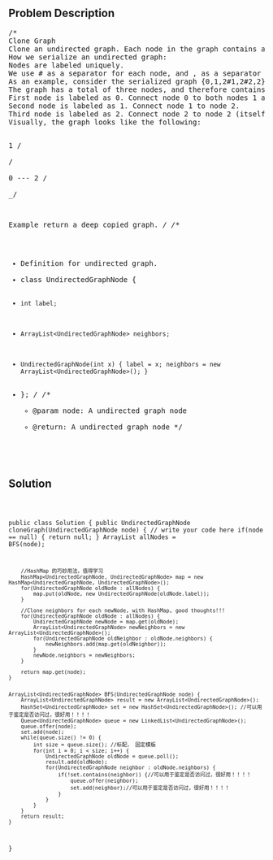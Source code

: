 <!--
<style>
  body { font-family: Arial, sans-serif; }
  .container { max-width: 100%; margin: 0 auto; padding: 10px; }
  .comment-block { background-color: #f9f9f9; padding: 10px; border-left: 5px solid #ccc; width: 200px; margin: 20px auto; overflow-wrap: break-word; white-space: pre-wrap; }
  .code-block { background-color: #f4f4f4; padding: 10px; border: 1px solid #ddd; width: 50%; margin: 20px auto; overflow-wrap: break-word; white-space: pre-wrap; }
</style>
-->

<div class='container'>
<h2>Problem Description</h2>
<div class='comment-block'>
<pre>
/* 
Clone Graph
Clone an undirected graph. Each node in the graph contains a label and a list of its neighbors.
How we serialize an undirected graph:
Nodes are labeled uniquely.
We use # as a separator for each node, and , as a separator for node label and each neighbor of the node.
As an example, consider the serialized graph {0,1,2#1,2#2,2}.
The graph has a total of three nodes, and therefore contains three parts as separated by #.
First node is labeled as 0. Connect node 0 to both nodes 1 and 2.
Second node is labeled as 1. Connect node 1 to node 2.
Third node is labeled as 2. Connect node 2 to node 2 (itself), thus forming a self-cycle.
Visually, the graph looks like the following:

   1
  / \
 /   \
0 --- 2
     / \
     \_/

Example
return a deep copied graph.
*/
/**
 * Definition for undirected graph.
 * class UndirectedGraphNode {
 *     int label;
 *     ArrayList<UndirectedGraphNode> neighbors;
 *     UndirectedGraphNode(int x) { label = x; neighbors = new ArrayList<UndirectedGraphNode>(); }
 * };
 */
    /**
     * @param node: A undirected graph node
     * @return: A undirected graph node
     */
</pre>
</div>

<h2>Solution</h2>
<div class='code-block'>
<pre><code class='language-java'>

public class Solution {
    public UndirectedGraphNode cloneGraph(UndirectedGraphNode node) {
        // write your code here
        if(node == null) {
            return null;
        }
        ArrayList<UndirectedGraphNode> allNodes = BFS(node);

        //HashMap 的巧妙用法，值得学习
        HashMap<UndirectedGraphNode, UndirectedGraphNode> map = new HashMap<UndirectedGraphNode, UndirectedGraphNode>();
        for(UndirectedGraphNode oldNode : allNodes) {
            map.put(oldNode, new UndirectedGraphNode(oldNode.label));
        }
        
        //Clone neighbors for each newNode, with HashMap, good thoughts!!!
        for(UndirectedGraphNode oldNode : allNodes) {
            UndirectedGraphNode newNode = map.get(oldNode);
            ArrayList<UndirectedGraphNode> newNeighbors = new ArrayList<UndirectedGraphNode>();
            for(UndirectedGraphNode oldNeighbor : oldNode.neighbors) {
                newNeighbors.add(map.get(oldNeighbor));
            }
            newNode.neighbors = newNeighbors;
        }
        
        return map.get(node);
    }
 
    
    ArrayList<UndirectedGraphNode> BFS(UndirectedGraphNode node) {
        ArrayList<UndirectedGraphNode> result = new ArrayList<UndirectedGraphNode>();
        HashSet<UndirectedGraphNode> set = new HashSet<UndirectedGraphNode>(); //可以用于鉴定是否访问过，很好用！！！！
        Queue<UndirectedGraphNode> queue = new LinkedList<UndirectedGraphNode>();
        queue.offer(node);
        set.add(node);
        while(queue.size() != 0) {
            int size = queue.size(); //标配， 固定模板
            for(int i = 0; i < size; i++) { 
                UndirectedGraphNode oldNode = queue.poll();
                result.add(oldNode);
                for(UndirectedGraphNode neighbor : oldNode.neighbors) {
                    if(!set.contains(neighbor)) {//可以用于鉴定是否访问过，很好用！！！！
                        queue.offer(neighbor);
                        set.add(neighbor);//可以用于鉴定是否访问过，很好用！！！！
                    }
                }
            }
        }
        return result;
    }
}</code></pre>
</div>
</div>
